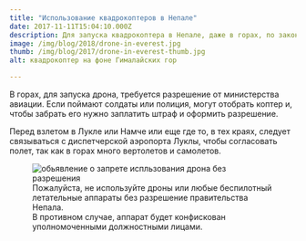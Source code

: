 ```yaml
---
title: "Использование квадрокоптеров в Непале"
date: 2017-11-11T15:04:10.000Z
description: Для запуска квадрокоптера в Непале, даже в горах, по закону требуется получать разрешение. В Катманду, над городом, полеты дронов запрещены.
image: /img/blog/2018/drone-in-everest.jpg
thumb: /img/blog/2017/drone-in-everest-thumb.jpg
alt: квадрокоптер на фоне Гималайских гор

---
```



В горах, для запуска дрона, требуется разрешение от министерства авиации. Если поймают солдаты или полиция, могут отобрать коптер и, чтобы забрать его нужно заплатить штраф и оформить разрешение.

Перед взлетом в Лукле или Намче или еще где то, в тех краях, следует связываться с диспетчерской аэропорта Луклы, чтобы согласовать полет, так как в горах много вертолетов и самолетов.

<figure class="pv3 mw6 center">
<picture>
<source media="(min-width: 80em)" srcset="/img/blog/2018/not-use-drones-660px.jpg">
<!-- <source media="(min-width: 30em)" srcset="/img/blog/2018/not-use-drones-660px.jpg"> -->
<source media="(min-width: 20em)" srcset="/img/blog/2018/not-use-drones-300px.jpg">
                                <img src="/img/blog/2018/not-use-drones-660px.jpg" 
alt="обьявление о запрете испльзования дрона без разрешения" 
class="br1 w-100"/>
</picture>
<figcaption class="f6 grey-3 tc">Пожалуйста, не используйте дроны или любые беспилотный летательные аппараты без
разрешение правительства Непала. <br>В противном случае, аппарат будет конфискован уполномоченными должностными лицами.
</figcaption>
</figure>
